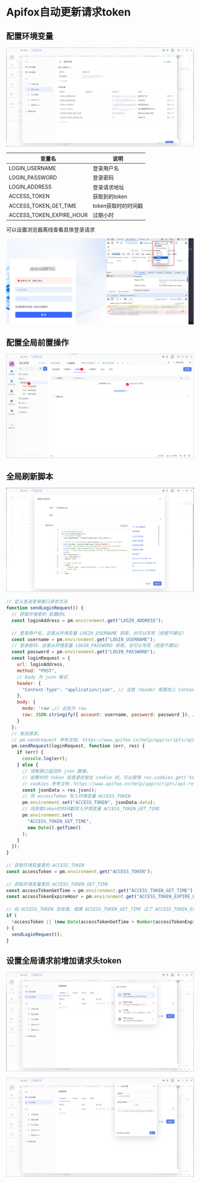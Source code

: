 # Apifox自动更新请求token
## 配置环境变量


![](img/2024-03-15-18-07-04.png)

| 变量名                   | 说明                |
| ------------------------ | ------------------- |
| LOGIN_USERNAME           | 登录用户名          |
| LOGIN_PASSWORD           | 登录密码            |
| LOGIN_ADDRESS            | 登录请求地址        |
| ACCESS_TOKEN             | 获取到的token       |
| ACCESS_TOKEN_GET_TIME    | token获取时的时间戳 |
| ACCESS_TOKEN_EXPIRE_HOUR | 过期小时            |

可以设置浏览器离线查看具体登录请求

![](img/2024-03-15-09-32-46.png)


## 配置全局前置操作

![](img/2024-03-14-18-31-27.png)

## 全局刷新脚本

![](img/2024-03-14-18-34-23.png)

```js
// 定义发送登录接口请求方法
function sendLoginRequest() {
  // 获取环境里的 前置URL  
  const loginAddress = pm.environment.get("LOGIN_ADDRESS");

  // 登录用户名，这里从环境变量 LOGIN_USERNAME 获取，也可以写死（但是不建议）  
  const username = pm.environment.get("LOGIN_USERNAME");
  // 登录密码，这里从环境变量 LOGIN_PASSWORD 获取，也可以写死（但是不建议）  
  const password = pm.environment.get("LOGIN_PASSWORD");
  const loginRequest = {
    url: loginAddress,
    method: "POST",
    // body 为 json 格式
    header: {
      "Content-Type": "application/json", // 注意：header 需要加上 Content-Type
    },
    body: {
      mode: 'raw',// 此处为 raw
      raw: JSON.stringify({ account: username, password: password }), // 序列化后的 json 字符串
    }
  };
  // 发送请求。  
  // pm.sendrequest 参考文档: https://www.apifox.cn/help/app/scripts/api-references/pm-reference/#pm-sendrequest  
  pm.sendRequest(loginRequest, function (err, res) {
    if (err) {
      console.log(err);
    } else {
      // 读取接口返回的 json 数据。      
      // 如果你的 token 信息是存放在 cookie 的，可以使用 res.cookies.get('token') 方式获取。      
      // cookies 参考文档：https://www.apifox.cn/help/app/scripts/api-references/pm-reference/#pm-cookies      
      const jsonData = res.json();
      // 将 accessToken 写入环境变量 ACCESS_TOKEN      
      pm.environment.set("ACCESS_TOKEN", jsonData.data);
      // 将获取token的时间戳写入环境变量 ACCESS_TOKEN_GET_TIME  
      pm.environment.set(
        "ACCESS_TOKEN_GET_TIME",
        new Date().getTime()
      );
    }
  });
}

// 获取环境变量里的 ACCESS_TOKEN
const accessToken = pm.environment.get("ACCESS_TOKEN");

// 获取环境变量里的 ACCESS_TOKEN_GET_TIME
const accessTokenGetTime = pm.environment.get("ACCESS_TOKEN_GET_TIME");
const accessTokenExpireHour = pm.environment.get("ACCESS_TOKEN_EXPIRE_HOUR");

// 如 ACCESS_TOKEN 没有值，或离 ACCESS_TOKEN_GET_TIME 过了 ACCESS_TOKEN_EXPIRE_HOUR 小时，则执行发送登录接口请求
if (
  !accessToken || (new Date(accessTokenGetTime + Number(accessTokenExpireHour) * 3600000) <= new Date())
) {
  sendLoginRequest();
}
```

## 设置全局请求前增加请求头token

![](img/2024-03-15-09-17-06.png)

![](img/2024-03-15-09-17-40.png)

